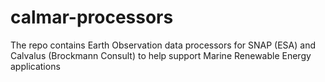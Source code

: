 # calmar-processors
The repo contains Earth Observation data processors for SNAP (ESA) and Calvalus (Brockmann Consult) to help support Marine Renewable Energy applications
